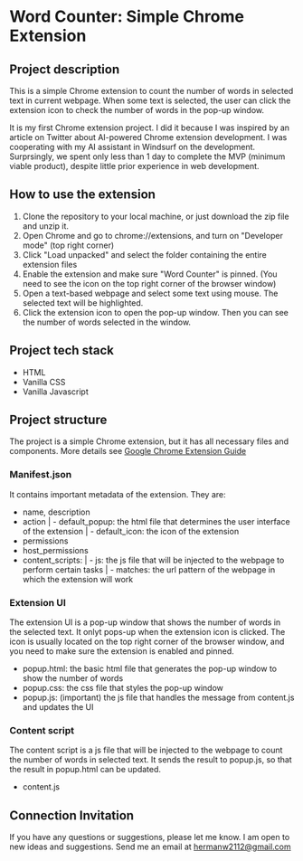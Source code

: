# Word Counter: Simple Chrome Extension

## Project description
This is a simple Chrome extension to count the number of words in selected text in current webpage. 
When some text is selected, the user can click the extension icon to check the number of words in the pop-up window. 

It is my first Chrome extension project. I did it because I was inspired by an article on Twitter about AI-powered Chrome extension development. I was cooperating with my AI assistant in Windsurf on the development. Surprsingly, we spent only less than 1 day to complete the MVP (minimum viable product), despite little prior experience in web development. 

## How to use the extension
1. Clone the repository to your local machine, or just download the zip file and unzip it.
2. Open Chrome and go to chrome://extensions, and turn on "Developer mode" (top right corner)
3. Click "Load unpacked" and select the folder containing the entire extension files
4. Enable the extension and make sure "Word Counter" is pinned. (You need to see the icon on the top right corner of the browser window)
5. Open a text-based webpage and select some text using mouse. The selected text will be highlighted.
6. Click the extension icon to open the pop-up window. Then you can see the number of words selected in the window.

## Project tech stack
- HTML
- Vanilla CSS
- Vanilla Javascript

## Project structure
The project is a simple Chrome extension, but it has all necessary files and components. More details see <a href="https://developer.chrome.com/docs/extensions/get-started">Google Chrome Extension Guide</a>
### Manifest.json
It contains important metadata of the extension. They are:
- name, description
- action
| - default_popup: the html file that determines the user interface of the extension
| - default_icon: the icon of the extension
- permissions
- host_permissions
- content_scripts: 
| - js: the js file that will be injected to the webpage to perform certain tasks
| - matches: the url pattern of the webpage in which the extension will work

### Extension UI
The extension UI is a pop-up window that shows the number of words in the selected text. It onlyt pops-up when the extension icon is clicked. The icon is usually located on the top right corner of the browser window, and you need to make sure the extension is enabled and pinned.
- popup.html: the basic html file that generates the pop-up window to show the number of words
- popup.css: the css file that styles the pop-up window
- popup.js: (important) the js file that handles the message from content.js and updates the UI

### Content script
The content script is a js file that will be injected to the webpage to count the number of words in selected text. It sends the result to popup.js, so that the result in popup.html can be updated.
- content.js

## Connection Invitation
If you have any questions or suggestions, please let me know. I am open to new ideas and suggestions.
Send me an email at <a href="mailto:hermanw2112@gmail.com">hermanw2112@gmail.com</a>